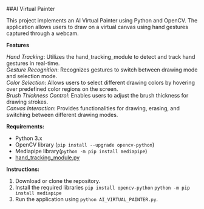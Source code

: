 ##AI Virtual Painter

This project implements an AI Virtual Painter using Python and OpenCV. The application allows users to draw on a virtual canvas using hand gestures captured through a webcam.

**Features**

*Hand Tracking*:  Utilizes the hand_tracking_module to detect and track hand gestures in real-time.<br>
*Gesture Recognition*:  Recognizes gestures to switch between drawing mode and selection mode.<br>
*Color Selection*:  Allows users to select different drawing colors by hovering over predefined color regions on the screen.<br>
*Brush Thickness Control*:  Enables users to adjust the brush thickness for drawing strokes.<br>
*Canvas Interaction*:  Provides functionalities for drawing, erasing, and switching between different drawing modes.<br>

**Requirements:**

* Python 3.x
* OpenCV library (`pip install --upgrade opencv-python`)
* Mediapipe library(`python -m pip install mediapipe`)
* [hand_tracking_module.py](hand_tracking_module.py)

**Instructions:**

1. Download or clone the repository.
2. Install the required libraries 
`pip install opencv-python`
`python -m pip install mediapipe`
4. Run the application using `python AI_VIRTUAL_PAINTER.py`.

